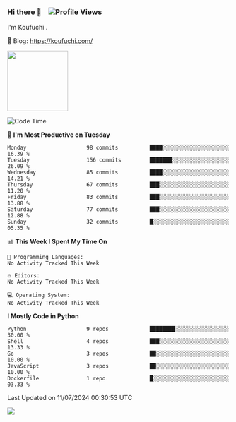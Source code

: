 ### Hi there 👋 &nbsp;&nbsp; ![Profile Views](https://komarev.com/ghpvc/?username=Koufuchi&base=200)

I'm Koufuchi . 

📔 Blog: <https://koufuchi.com/>

<img align="" height="137px" src="https://github-readme-stats-seven-nu-30.vercel.app/api?username=Koufuchi&hide=issues,contribs&hide_rank=true&show_icons=true&line_height=21&theme=radical&locale=en" />
<!-- <img align="" height="137px" src="https://github-readme-stats-seven-nu-30.vercel.app/api/top-langs/?username=Koufuchi&layout=compact&hide=blade,html,css,pug,scss&theme=radical&locale=en" /> -->

<!--START_SECTION:waka-->
![Code Time](http://img.shields.io/badge/Code%20Time-626%20hrs%2030%20mins-blue)

📅 **I'm Most Productive on Tuesday** 

```text
Monday                   98 commits          ████░░░░░░░░░░░░░░░░░░░░░   16.39 % 
Tuesday                  156 commits         ███████░░░░░░░░░░░░░░░░░░   26.09 % 
Wednesday                85 commits          ████░░░░░░░░░░░░░░░░░░░░░   14.21 % 
Thursday                 67 commits          ███░░░░░░░░░░░░░░░░░░░░░░   11.20 % 
Friday                   83 commits          ███░░░░░░░░░░░░░░░░░░░░░░   13.88 % 
Saturday                 77 commits          ███░░░░░░░░░░░░░░░░░░░░░░   12.88 % 
Sunday                   32 commits          █░░░░░░░░░░░░░░░░░░░░░░░░   05.35 % 
```


📊 **This Week I Spent My Time On** 

```text
💬 Programming Languages: 
No Activity Tracked This Week

🔥 Editors: 
No Activity Tracked This Week

💻 Operating System: 
No Activity Tracked This Week
```

**I Mostly Code in Python** 

```text
Python                   9 repos             ████████░░░░░░░░░░░░░░░░░   30.00 % 
Shell                    4 repos             ███░░░░░░░░░░░░░░░░░░░░░░   13.33 % 
Go                       3 repos             ██░░░░░░░░░░░░░░░░░░░░░░░   10.00 % 
JavaScript               3 repos             ██░░░░░░░░░░░░░░░░░░░░░░░   10.00 % 
Dockerfile               1 repo              █░░░░░░░░░░░░░░░░░░░░░░░░   03.33 % 
```




 Last Updated on 11/07/2024 00:30:53 UTC
<!--END_SECTION:waka-->

![](https://hit.yhype.me/github/profile?user_id=46078832)
